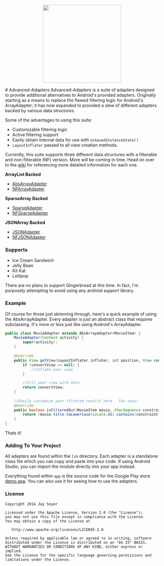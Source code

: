 <p align="center"><img src="https://raw.githubusercontent.com/JaySoyer/Advanced-Adapters/master/app/src/main/logo.png" width="256px" height="256px"/></p>
# Advanced-Adapters
Advanced-Adapters is a suite of adapters designed to provide additional alternatives to Android's provided adapters. Originally starting as a means to replace the flawed filtering logic for Android's ArrayAdapter; it has now expanded to provided a slew of different adapters backed by various data structures.

Some of the advantages to using this suite:
- Customizable filtering logic
- Active filtering support
- Easily obtain internal data for use with `onSavedInstanceState()`
- `LayoutInflater` passed to all view creation methods.

Currently, this suite supports three different data structures with a filterable and non-filterable (NF) version.  More will be coming in time. Head on over to the [wiki](https://github.com/JaySoyer/Advanced-Adapters/wiki/) for referencing more detailed information for each one.

**ArrayList Backed**
- [AbsArrayAdapter](http://www.jaysoyer.com/2014/07/arrayadapter-replacements/)
- [NFArrayAdapter](http://www.jaysoyer.com/2014/07/arrayadapter-replacements/)

**SparseArray Backed**
- [SparseAdapter](http://www.jaysoyer.com/2014/08/sparseadapter-android/)
- [NFSparseAdapter](http://www.jaysoyer.com/2014/08/sparseadapter-android/)

**JSONArray Backed**
- [JSONAdapter](http://www.jaysoyer.com/2014/11/jsonadapter-jsonarray-backed-adapters/)
- [NFJSONAdapter](http://www.jaysoyer.com/2014/11/jsonadapter-jsonarray-backed-adapters/)

### Supports
- Ice Cream Sandwich
- Jelly Bean
- Kit Kat
- Lollipop

There are no plans to support Gingerbread at this time.  In fact, I'm purposely attempting to avoid using any android support library. 

### Example
Of course for those just skimming through, here's a quick example of using the AbsArrayAdapter.  Every adapter is just an abstract class that requires subclassing. It's more or less just like using Android's ArrayAdapter.

```java
public class MovieAdapter extends AbsArrayAdapter<MovieItem> {
	MovieAdapter(Context activity) {
		super(activity);
	}
	
	@Override
	public View getView(LayoutInflater inflater, int position, View convertView, ViewGroup parent) {
		if (convertView == null) {
			//Inflate your view
		}

		//Fill your view with data
		return convertView;
	}
	
	//Easily customize your filtered results here.  Too easy!
	@Override
	public boolean isFilteredOut(MovieItem movie, CharSequence constraint) {
		return !movie.title.toLowerCase(Locale.US).contains(constraint.toString().toLowerCase(Locale.US));
	}
}
```
Thats it!

### Adding To Your Project
All adapters are found within the `lib` directory.  Each adapter is a standalone class file which you can copy and paste into your code.  If using Android Studio, you can import the module directly into your app instead.

Everything found within `app` is the source code for the Google Play store [demo app](https://play.google.com/store/apps/details?id=com.sawyer.advadapters.app&hl=en "Advanced-Adapters Demo App"). You can also use it for seeing how to use the adapters.
	
	
### License

    Copyright 2014 Jay Soyer

    Licensed under the Apache License, Version 2.0 (the "License");
    you may not use this file except in compliance with the License.
    You may obtain a copy of the License at

       http://www.apache.org/licenses/LICENSE-2.0

    Unless required by applicable law or agreed to in writing, software
    distributed under the License is distributed on an "AS IS" BASIS,
    WITHOUT WARRANTIES OR CONDITIONS OF ANY KIND, either express or implied.
    See the License for the specific language governing permissions and
    limitations under the License.
